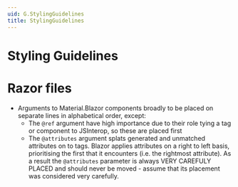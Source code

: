 ```yaml
---
uid: G.StylingGuidelines
title: StylingGuidelines
---
```

# Styling Guidelines

# Razor files

- Arguments to Material.Blazor components broadly to be placed on separate lines in alphabetical order, except:
  - The `@ref` argument have high importance due to their role tying a tag or component to JSInterop, so these are placed first
  - The `@attributes` argument splats generated and unmatched attributes on to tags. Blazor applies attributes on a right to left basis, prioritising the first that it encounters (i.e. the rightmost attribute). As a result the `@attributes` parameter is always VERY CAREFULY PLACED and should never be moved - assume that its placement was considered very carefully.